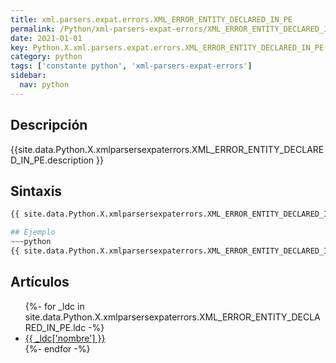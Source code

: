 ```yaml
---
title: xml.parsers.expat.errors.XML_ERROR_ENTITY_DECLARED_IN_PE
permalink: /Python/xml-parsers-expat-errors/XML_ERROR_ENTITY_DECLARED_IN_PE/
date: 2021-01-01
key: Python.X.xml.parsers.expat.errors.XML_ERROR_ENTITY_DECLARED_IN_PE
category: python
tags: ['constante python', 'xml-parsers-expat-errors']
sidebar: 
  nav: python
---
```


## Descripción
{{site.data.Python.X.xmlparsersexpaterrors.XML_ERROR_ENTITY_DECLARED_IN_PE.description }}

## Sintaxis
~~~python
{{ site.data.Python.X.xmlparsersexpaterrors.XML_ERROR_ENTITY_DECLARED_IN_PE.sintaxis }}~~~

## Ejemplo
~~~python
{{ site.data.Python.X.xmlparsersexpaterrors.XML_ERROR_ENTITY_DECLARED_IN_PE.code}}
~~~

## Artículos
<ul>
{%- for _ldc in site.data.Python.X.xmlparsersexpaterrors.XML_ERROR_ENTITY_DECLARED_IN_PE.ldc -%}
   <li>
       <a href="{{_ldc['url'] }}">{{ _ldc['nombre'] }}</a>
   </li>
{%- endfor -%}
</ul>
